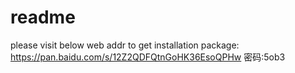 # readme

please visit below web addr to get installation package: </br>
https://pan.baidu.com/s/12Z2QDFQtnGoHK36EsoQPHw  密码:5ob3

